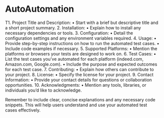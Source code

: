 # AutoAutomation
T1.	Project Title and Description:
	•	Start with a brief but descriptive title and a short project summary.
	2.	Installation:
	•	Explain how to install any necessary dependencies or tools.
	3.	Configuration:
	•	Detail the configuration settings and any environment variables required.
	4.	Usage:
	•	Provide step-by-step instructions on how to run the automated test cases.
	•	Include code examples if necessary.
	5.	Supported Platforms:
	•	Mention the platforms or browsers your tests are designed to work on.
	6.	Test Cases:
	•	List the test cases you’ve automated for each platform (indeed.com, Amazon.com, Google.com).
	•	Include the purpose and expected outcomes for each test case.
	7.	Contributing:
	•	Explain how others can contribute to your project.
	8.	License:
	•	Specify the license for your project.
	9.	Contact Information:
	•	Provide your contact details for questions or collaboration opportunities.
	10.	Acknowledgments:
	•	Mention any tools, libraries, or individuals you’d like to acknowledge.

Remember to include clear, concise explanations and any necessary code snippets. This will help users understand and use your automated test cases effectively.
